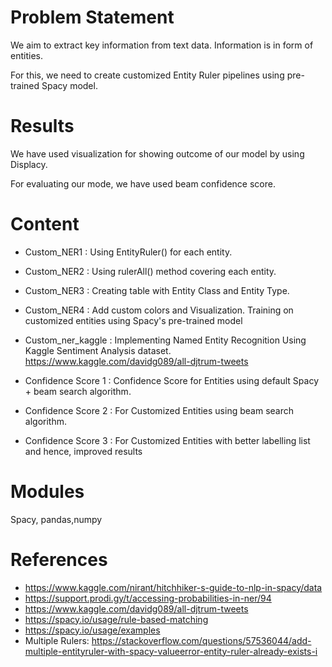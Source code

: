 # Problem Statement

We aim to extract key information from text data. Information is in form of entities.

For this, we need to create customized Entity Ruler pipelines using pre-trained Spacy model.

# Results

We have used visualization for showing outcome of our model by using Displacy. 

For evaluating our mode, we have used beam confidence score.

# Content

- Custom_NER1 : Using EntityRuler() for each entity.
- Custom_NER2 : Using rulerAll() method covering each entity.
- Custom_NER3 : Creating table with Entity Class and Entity Type.
- Custom_NER4 : Add custom colors and Visualization.
Training on customized entities using Spacy's pre-trained model
- Custom_ner_kaggle : Implementing Named Entity Recognition Using Kaggle Sentiment Analysis dataset. 
https://www.kaggle.com/davidg089/all-djtrum-tweets


- Confidence Score 1 : Confidence Score for Entities using default Spacy + beam search algorithm.
- Confidence Score 2 : For Customized Entities using beam search algorithm.
- Confidence Score 3 : For Customized Entities with better labelling list and hence, improved results


# Modules

Spacy, pandas,numpy

# References


- https://www.kaggle.com/nirant/hitchhiker-s-guide-to-nlp-in-spacy/data
- https://support.prodi.gy/t/accessing-probabilities-in-ner/94
- https://www.kaggle.com/davidg089/all-djtrum-tweets
- https://spacy.io/usage/rule-based-matching
- https://spacy.io/usage/examples
- Multiple Rulers: https://stackoverflow.com/questions/57536044/add-multiple-entityruler-with-spacy-valueerror-entity-ruler-already-exists-i

